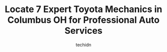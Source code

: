 ---
layout: ampstory
image: https://images.unsplash.com/photo-1608506876688-ab805ee6c2c6?ixlib=rb-4.0.3&ixid=MnwxMjA3fDB8MHxwaG90by1wYWdlfHx8fGVufDB8fHx8&auto=format&fit=crop&w=640&h=853&q=80
author: techidn
featured: false
description: Experience the excellence of automotive service by visiting the 7 best Toyota Mechanic in Columbus OH, USA. With their expertise, attention to detail, and commitment to customer satisfaction
title: Locate 7 Expert Toyota Mechanics in Columbus OH for Professional Auto Services
cover:
   title: Locate 7 Expert Toyota Mechanics in Columbus OH for Professional Auto Services
   subtitle: Rickpate
   background: https://images.unsplash.com/photo-1608506876688-ab805ee6c2c6?ixlib=rb-4.0.3&ixid=MnwxMjA3fDB8MHxwaG90by1wYWdlfHx8fGVufDB8fHx8&auto=format&fit=crop&w=640&h=853&q=80

pages: 
 - layout: thirds
   top: <h1>#1 Lukes Auto</h1>
   bottom: "<p>So thankful I found Lukes! We moved recently and needed a new mechanic but wow I wish we would have found them years ago. Our tires in the van have always lost air so </p>"
   background: https://www.knot35.com/toplist/wp-content/uploads/2023/06/best-toyota-mechanic-1-in-columbus-oh-1685836329.jpeg
   backgroundblur: true
 - layout: thirds
   top: <h1>#2 One Call Auto Mechanic</h1>
   bottom: "<p>6066 Busch Blvd, Columbus, OH 43229, United States</p>"
   background: https://www.knot35.com/toplist/wp-content/uploads/2023/06/best-toyota-mechanic-2-in-columbus-oh-1685836329.jpeg
   cta:
      link: https://www.knot35.com/toplist/locate-7-expert-toyota-mechanics-in-columbus-oh-for-professional-auto-services/
      text: Locate 7 Expert Toyota Mechanics in Columbus OH for Professional Auto Services
 - layout: thirds
   top: <h1>#3 Service Center - Toyota West</h1>
   bottom: "<p>1500 Auto Mall Dr, Columbus, OH 43228, United States</p>"
   background: https://www.knot35.com/toplist/wp-content/uploads/2023/06/best-toyota-mechanic-3-in-columbus-oh-1685836329.jpeg
   cta:
      link: https://www.knot35.com/toplist/locate-7-expert-toyota-mechanics-in-columbus-oh-for-professional-auto-services/
      text: Locate 7 Expert Toyota Mechanics in Columbus OH for Professional Auto Services
 - layout: thirds
   top: <h1>#4 Tiltons Automotive Service</h1>
   bottom: "<p>6661 Huntley Rd, Columbus, OH 43229, United States</p>"
   background: https://images.unsplash.com/photo-1614648718611-0635f29016cb?ixlib=rb-4.0.3&ixid=MnwxMjA3fDB8MHxwaG90by1wYWdlfHx8fGVufDB8fHx8&auto=format&fit=crop&w=640&h=853&q=80
   cta:
      link: https://www.knot35.com/toplist/locate-7-expert-toyota-mechanics-in-columbus-oh-for-professional-auto-services/
      text: Locate 7 Expert Toyota Mechanics in Columbus OH for Professional Auto Services
 - layout: thirds
   top: <h1>#5 Alternative Auto Care</h1>
   bottom: "<p>136 W 5th Ave, Columbus, OH 43201, United States</p>"
   background: https://images.unsplash.com/photo-1496096265110-f83ad7f96608?ixlib=rb-4.0.3&ixid=MnwxMjA3fDB8MHxwaG90by1wYWdlfHx8fGVufDB8fHx8&auto=format&fit=crop&w=640&h=853&q=80
   cta:
      link: https://www.knot35.com/toplist/locate-7-expert-toyota-mechanics-in-columbus-oh-for-professional-auto-services/
      text: Locate 7 Expert Toyota Mechanics in Columbus OH for Professional Auto Services
 - layout: thirds
   top: <h1>#6 Tom and Jerrys Auto Service</h1>
   bottom: "<p>1701 Kenny Rd, Columbus, OH 43212, United States</p>"
   background: https://images.unsplash.com/photo-1580610447943-1bfbef5efe07?ixlib=rb-4.0.3&ixid=MnwxMjA3fDB8MHxwaG90by1wYWdlfHx8fGVufDB8fHx8&auto=format&fit=crop&w=640&h=853&q=80
   cta:
      link: https://www.knot35.com/toplist/locate-7-expert-toyota-mechanics-in-columbus-oh-for-professional-auto-services/
      text: Locate 7 Expert Toyota Mechanics in Columbus OH for Professional Auto Services
 - layout: thirds
   top: <h1>#7 Clintonville Automotive Repair Service</h1>
   bottom: "<p>585 Oakland Park Ave, Columbus, OH 43214, United States</p>"
   background: https://images.unsplash.com/photo-1546497974-b213c9efb599?ixlib=rb-4.0.3&ixid=MnwxMjA3fDB8MHxwaG90by1wYWdlfHx8fGVufDB8fHx8&auto=format&fit=crop&w=640&h=853&q=80
   cta:
      link: https://www.knot35.com/toplist/locate-7-expert-toyota-mechanics-in-columbus-oh-for-professional-auto-services/
      text: Locate 7 Expert Toyota Mechanics in Columbus OH for Professional Auto Services
 - layout: thirds
   middle: Continue reading...
   background: https://images.unsplash.com/photo-1518640467707-6811f4a6ab73?ixlib=rb-4.0.3&ixid=MnwxMjA3fDB8MHxwaG90by1wYWdlfHx8fGVufDB8fHx8&auto=format&fit=crop&w=640&h=853&q=80
   cta:
      link: https://www.knot35.com/toplist/locate-7-expert-toyota-mechanics-in-columbus-oh-for-professional-auto-services/
      text: Locate 7 Expert Toyota Mechanics in Columbus OH for Professional Auto Services
      
---